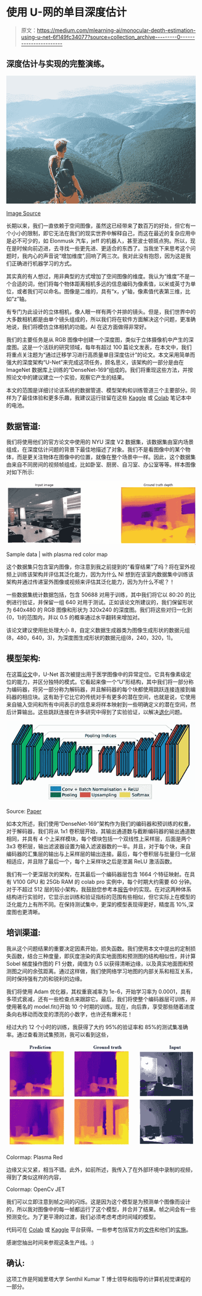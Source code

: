 # 使用 U-网的单目深度估计

> 原文：<https://medium.com/mlearning-ai/monocular-depth-estimation-using-u-net-6f149fc34077?source=collection_archive---------0----------------------->

## 深度估计与实现的完整演练。

![](img/bb242c2fd121018f33e954d580434fce.png)

[Image Source](https://www.dreamstime.com/photos-images/top-hill.html)

长期以来，我们一直依赖于空间图像，虽然这已经带来了数百万的好处，但它有一个小小的限制，即它无法在我们的现实世界中解释自己，而这在最近的复杂应用中是必不可少的，如 Elonmusk 汽车，jeff 的机器人，甚至波士顿斑点狗。所以，现在是时候向前迈进，去寻找一些更先进、更适合的东西了。当我坐下来思考这个问题时，我内心的声音说“增加维度”,回响了两三次。我对此没有抱怨，因为这是我们正确进行机器学习的方式。

其实真的有人想过，用非典型的方式增加了空间图像的维度。我认为“维度”不是一个合适的词，他们将每个物体距离相机多远的信息编码为像素值，以米或英寸为单位，或者我们可以命名。图像是二维的，具有“x，y”轴，像素值代表第三维，比如“z”轴。

有专门为此设计的立体相机，像人眼一样有两个并排的镜头。但是，我们世界中的大多数相机都是由单个镜头组成的，所以我们将在软件方面解决这个问题，更准确地说，我们将模仿立体相机的功能。AI 在这方面做得非常好。

我们的主要任务是从 RGB 图像中创建一个深度图，类似于立体摄像机中产生的深度图。这是一个活跃的研究领域，每年有超过 100 篇论文发表，在本文中，我们将重点关注题为“通过迁移学习进行高质量单目深度估计”的论文。本文采用简单而强大的深度架构“U-Net”来完成这项任务，顾名思义，该架构的一部分是由在 ImageNet 数据库上训练的“DenseNet-169”组成的。我们将重现这些方法，并按照论文中的建议建立一个实验，观察它产生的结果。

本文的范围是详细讨论该系统的数据管道、模型架构和训练管道三个主要部分。同样为了最佳体验和更多乐趣，我建议运行驻留在这些 [Kaggle](https://www.kaggle.com/bmanikan/depth-estimation) 或 [Colab](https://colab.research.google.com/drive/1IaZdhdbLN0XfyWAtyMZO0Ian_He6Kkj-?usp=sharing) 笔记本中的电池。

## 数据管道:

我们将使用他们的官方论文中使用的 NYU 深度 V2 数据集，该数据集由室内场景组成，在深度估计问题的背景下最佳地描述了对象。我们不是看图像中的某个物体，而是更关注物体在图像中的位置，就像在整个场景中一样。因此，这个数据集由来自不同房间的视频帧组成，比如卧室、厨房、自习室、办公室等等。样本图像对如下所示:

![](img/4d285945167ff1c252da1fb52101e879.png)

Sample data | with plasma red color map

这个数据集只包含室内图像，你注意到我之前提到的“看穿结果”了吗？将在室外视频上训练该架构并评估其泛化能力，因为为什么 NI 想到在该室内数据集中训练该架构并通过传递室外图像或视频来评估其泛化能力，因为为什么不呢？！

一些数据集统计数据包括，包含 50688 对用于训练，其中我们将它以 80:20 的比例进行验证，并保留一组 640 对用于测试。正如该论文所建议的，我们保留形状为 640x480 的 RGB 图像和形状为 320x240 的深度图。我们将这些对归一化到{0，1}的范围内，并以 0.5 的概率通过水平翻转来增加对。

该论文建议使用批处理大小 8，自定义数据生成器类为图像生成形状的数据元组(8，480，640，3)，为深度图生成形状的数据元组(8，240，320，1)。

## 模型架构:

在这篇[论文](https://arxiv.org/abs/1505.04597)中，U-Net 首次被提出用于医学图像中的异常定位。它具有像素级定位的能力，并区分独特的模式。它看起来像一个“U”形结构，其中我们将一部分称为编码器，将另一部分称为解码器，并且解码器的每个块都使用跳跃连接连接到编码器的相应块。这有助于它比它的传统对手有更多的潜在空间，也就是说，它使用来自输入空间和所有中间表示的信息来将样本映射到一些明确定义的潜在空间，然后计算输出。这些跳跃连接在许多研究中得到了实验验证，以解决[退化](https://www.quora.com/What-exactly-is-the-degradation-problem-that-Deep-Residual-Networks-try-to-alleviate)问题。

![](img/d81d1e74d9d0106c4846a2843be23c47.png)

Source: [Paper](https://ieeexplore.ieee.org/document/8451300)

如本文所述，我们使用“DenseNet-169”架构作为我们的编码器和预训练的权重，对于解码器，我们将从 1x1 卷积层开始，其输出通道数与截断编码器的输出通道数相同，并具有 4 个上采样模块，每个模块包括一个双线性上采样层，后面是两个 3x3 卷积层，输出滤波器设置为输入滤波器数的一半。并且，对于每个块，来自编码器的汇集层的输出与上采样层的输出连接。最后，每个卷积层与批量归一化层相适应，并且除了最后一个，每个上采样块之后是泄漏 ReLU 激活函数。

我们有一个更深层次的架构，在其最后一个编码器层包含 1664 个特征映射。在具有 V100 GPU 和 25Gb RAM 的 colab pro 实例中，每个时期大约需要 60 分钟。对于不超过 512 层的较小架构，我鼓励您参考本[报告](https://github.com/siddinc/monocular_depth_estimation/blob/master/depth_estimation.ipynb)中的实现。在对这两种体系结构进行实验时，它显示出训练和验证指标的范围有些相似，但它实际上在模型的泛化能力上有所不同。在保持测试集中，更深的模型表现得更好，精度高 10%,深度图也更清晰。

## 培训渠道:

我从这个问题结果的重要决定因素开始，损失函数。我们使用本文中提出的定制损失函数，结合三种度量，即灰度渲染的真实地面图和预测图的结构相似性，并计算 Sobel 梯度操作图的 F1 分数，阈值为 0.5 以获得清晰边缘，以及真实地面图和预测图之间的余弦距离。通过这样做，我们使网络学习地图的内部关系和相互关系，同时保持强有力的和锐利的边缘。

我们将使用 Adam 优化器，其权重衰减率为 1e-6，开始学习率为 0.0001，具有多项式衰减，还有一些检查点来跟踪它。最后，我们将使整个编码器层可训练，并使用著名的 model.fit()开始 10 个时期的训练。现在，向后靠，享受那些随着进度条向右移动而改变的漂亮的小数字，也许还有爆米花！

经过大约 12 个小时的训练，我获得了大约 95%的验证率和 85%的测试集准确率。通过查看测试集预测，我可以看到这些，

![](img/7ad26e88bb12c6c6c03a1fc372b2cbbe.png)

Colormap: Plasma Red

边缘又尖又紧，相当不错。此外，如前所述，我传入了在外部环境中录制的视频，得到了类似这样的内容，

Colormap: OpenCv JET

我们可以立即注意到帧之间的闪烁。这是因为这个模型是为预测单个图像而设计的，所以我对图像中的每一帧都运行了这个模型，并合并了结果。帧之间会有一些预测变化。为了更平滑的过渡，我们必须考虑考虑时间域的模型。

代码可在 [Colab](https://colab.research.google.com/drive/1IaZdhdbLN0XfyWAtyMZO0Ian_He6Kkj-?usp=sharing) 或 [Kaggle](https://www.kaggle.com/bmanikan/depth-estimation) 平台获得。一些参考包括官方的[文件](https://arxiv.org/pdf/1812.11941.pdf)和他们的[实施](https://github.com/ialhashim/DenseDepth.git)。

感谢您抽出时间来参观这条生产线。:)

## 确认:

这项工作是阿姆里塔大学 Senthil Kumar T 博士领导和指导的计算机视觉课程的一部分。
